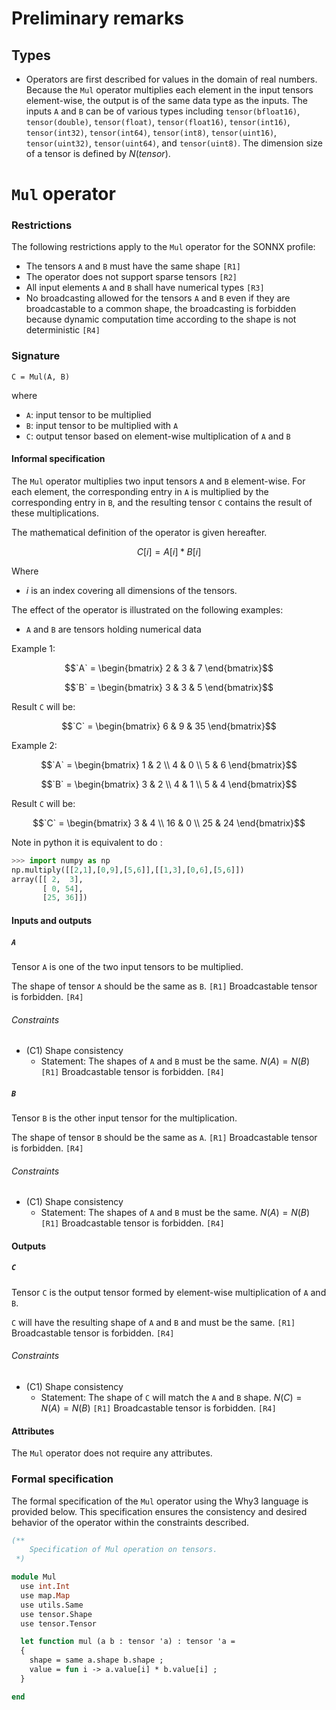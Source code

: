 # Preliminary remarks

## Types

- Operators are first described for values in the domain of real numbers. Because the `Mul` operator multiplies each element in the input tensors element-wise, the output is of the same data type as the inputs. The inputs `A` and `B` can be of various types including `tensor(bfloat16)`, `tensor(double)`, `tensor(float)`, `tensor(float16)`, `tensor(int16)`, `tensor(int32)`, `tensor(int64)`, `tensor(int8)`, `tensor(uint16)`, `tensor(uint32)`, `tensor(uint64)`, and `tensor(uint8)`. The dimension size of a tensor is defined by $N(tensor)$.

# `Mul` operator

### Restrictions

The following restrictions apply to the `Mul` operator for the SONNX profile:
- The tensors `A` and `B` must have the same shape `[R1]`
- The operator does not support sparse tensors `[R2]`
- All input elements `A` and `B` shall have numerical types `[R3]`
- No broadcasting allowed for the tensors `A` and `B` even if they are broadcastable to a common shape, the broadcasting is forbidden because dynamic computation time according to the shape is not deterministic `[R4]`

### Signature

`C = Mul(A, B)`

where
- `A`: input tensor to be multiplied
- `B`: input tensor to be multiplied with `A`
- `C`: output tensor based on element-wise multiplication of `A` and `B`

#### Informal specification

The `Mul` operator multiplies two input tensors `A` and `B` element-wise. For each element, the corresponding entry in `A` is multiplied by the corresponding entry in `B`, and the resulting tensor `C` contains the result of these multiplications.

The mathematical definition of the operator is given hereafter.

$$
C[i] = A[i] * B[i]
$$

Where
- $i$ is an index covering all dimensions of the tensors.

The effect of the operator is illustrated on the following examples:
- `A` and `B` are tensors holding numerical data

Example 1:
```math
`A` = \begin{bmatrix}  2 & 3 & 7 \end{bmatrix}
```
```math
`B` = \begin{bmatrix}  3 & 3 & 5 \end{bmatrix}
```
Result `C` will be: 
```math
`C` =  \begin{bmatrix} 6 & 9 & 35 \end{bmatrix}
```

Example 2:
```math
`A` =  \begin{bmatrix} 1 & 2 \\ 4 & 0 \\ 5 & 6 \end{bmatrix}
```
```math
`B` =  \begin{bmatrix} 3 & 2 \\ 4 & 1 \\ 5 & 4 \end{bmatrix}
```
Result `C` will be:
```math
`C` =  \begin{bmatrix} 3 & 4 \\ 16 & 0 \\ 25 & 24 \end{bmatrix}
```

Note in python it is equivalent to do :
```python
>>> import numpy as np
np.multiply([[2,1],[0,9],[5,6]],[[1,3],[0,6],[5,6]])
array([[ 2,  3],
       [ 0, 54],
       [25, 36]])
```

#### Inputs and outputs

##### `A`

Tensor `A` is one of the two input tensors to be multiplied.

The shape of tensor `A` should be the same as `B`. `[R1]` Broadcastable tensor is forbidden. `[R4]`

###### Constraints

- (C1) Shape consistency
    - Statement: The shapes of `A` and `B` must be the same. $N(A)=N(B)$ `[R1]` Broadcastable tensor is forbidden. `[R4]`

##### `B`

Tensor `B` is the other input tensor for the multiplication.

The shape of tensor `B` should be the same as `A`. `[R1]` Broadcastable tensor is forbidden. `[R4]`

###### Constraints

- (C1) Shape consistency
    - Statement: The shapes of `A` and `B` must be the same. $N(A)=N(B)$ `[R1]` Broadcastable tensor is forbidden. `[R4]`

#### Outputs

##### `C`

Tensor `C` is the output tensor formed by element-wise multiplication of `A` and `B`.

`C` will have the resulting shape of `A` and `B` and must be the same. `[R1]` Broadcastable tensor is forbidden. `[R4]`

###### Constraints

- (C1) Shape consistency
    - Statement: The shape of `C` will match the `A` and `B` shape. $N(C)=N(A)=N(B)$ `[R1]` Broadcastable tensor is forbidden. `[R4]`

#### Attributes

The `Mul` operator does not require any attributes.

### Formal specification

The formal specification of the `Mul` operator using the Why3 language is provided below. This specification ensures the consistency and desired behavior of the operator within the constraints described.

```ocaml
(**
    Specification of Mul operation on tensors.
 *)

module Mul
  use int.Int
  use map.Map
  use utils.Same
  use tensor.Shape
  use tensor.Tensor

  let function mul (a b : tensor 'a) : tensor 'a =
  {
    shape = same a.shape b.shape ;
    value = fun i -> a.value[i] * b.value[i] ;
  }

end
```
